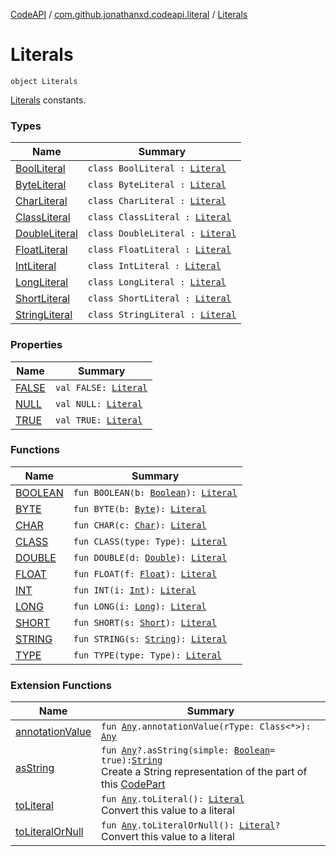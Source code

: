 [CodeAPI](../../index.md) / [com.github.jonathanxd.codeapi.literal](../index.md) / [Literals](.)

# Literals

`object Literals`

[Literals](../-literal/index.md) constants.

### Types

| Name | Summary |
|---|---|
| [BoolLiteral](-bool-literal.md) | `class BoolLiteral : `[`Literal`](../-literal/index.md) |
| [ByteLiteral](-byte-literal.md) | `class ByteLiteral : `[`Literal`](../-literal/index.md) |
| [CharLiteral](-char-literal.md) | `class CharLiteral : `[`Literal`](../-literal/index.md) |
| [ClassLiteral](-class-literal.md) | `class ClassLiteral : `[`Literal`](../-literal/index.md) |
| [DoubleLiteral](-double-literal.md) | `class DoubleLiteral : `[`Literal`](../-literal/index.md) |
| [FloatLiteral](-float-literal.md) | `class FloatLiteral : `[`Literal`](../-literal/index.md) |
| [IntLiteral](-int-literal.md) | `class IntLiteral : `[`Literal`](../-literal/index.md) |
| [LongLiteral](-long-literal.md) | `class LongLiteral : `[`Literal`](../-literal/index.md) |
| [ShortLiteral](-short-literal.md) | `class ShortLiteral : `[`Literal`](../-literal/index.md) |
| [StringLiteral](-string-literal/index.md) | `class StringLiteral : `[`Literal`](../-literal/index.md) |

### Properties

| Name | Summary |
|---|---|
| [FALSE](-f-a-l-s-e.md) | `val FALSE: `[`Literal`](../-literal/index.md) |
| [NULL](-n-u-l-l.md) | `val NULL: `[`Literal`](../-literal/index.md) |
| [TRUE](-t-r-u-e.md) | `val TRUE: `[`Literal`](../-literal/index.md) |

### Functions

| Name | Summary |
|---|---|
| [BOOLEAN](-b-o-o-l-e-a-n.md) | `fun BOOLEAN(b: `[`Boolean`](https://kotlinlang.org/api/latest/jvm/stdlib/kotlin/-boolean/index.html)`): `[`Literal`](../-literal/index.md) |
| [BYTE](-b-y-t-e.md) | `fun BYTE(b: `[`Byte`](https://kotlinlang.org/api/latest/jvm/stdlib/kotlin/-byte/index.html)`): `[`Literal`](../-literal/index.md) |
| [CHAR](-c-h-a-r.md) | `fun CHAR(c: `[`Char`](https://kotlinlang.org/api/latest/jvm/stdlib/kotlin/-char/index.html)`): `[`Literal`](../-literal/index.md) |
| [CLASS](-c-l-a-s-s.md) | `fun CLASS(type: Type): `[`Literal`](../-literal/index.md) |
| [DOUBLE](-d-o-u-b-l-e.md) | `fun DOUBLE(d: `[`Double`](https://kotlinlang.org/api/latest/jvm/stdlib/kotlin/-double/index.html)`): `[`Literal`](../-literal/index.md) |
| [FLOAT](-f-l-o-a-t.md) | `fun FLOAT(f: `[`Float`](https://kotlinlang.org/api/latest/jvm/stdlib/kotlin/-float/index.html)`): `[`Literal`](../-literal/index.md) |
| [INT](-i-n-t.md) | `fun INT(i: `[`Int`](https://kotlinlang.org/api/latest/jvm/stdlib/kotlin/-int/index.html)`): `[`Literal`](../-literal/index.md) |
| [LONG](-l-o-n-g.md) | `fun LONG(i: `[`Long`](https://kotlinlang.org/api/latest/jvm/stdlib/kotlin/-long/index.html)`): `[`Literal`](../-literal/index.md) |
| [SHORT](-s-h-o-r-t.md) | `fun SHORT(s: `[`Short`](https://kotlinlang.org/api/latest/jvm/stdlib/kotlin/-short/index.html)`): `[`Literal`](../-literal/index.md) |
| [STRING](-s-t-r-i-n-g.md) | `fun STRING(s: `[`String`](https://kotlinlang.org/api/latest/jvm/stdlib/kotlin/-string/index.html)`): `[`Literal`](../-literal/index.md) |
| [TYPE](-t-y-p-e.md) | `fun TYPE(type: Type): `[`Literal`](../-literal/index.md) |

### Extension Functions

| Name | Summary |
|---|---|
| [annotationValue](../../com.github.jonathanxd.codeapi.util.conversion/kotlin.-any/annotation-value.md) | `fun `[`Any`](https://kotlinlang.org/api/latest/jvm/stdlib/kotlin/-any/index.html)`.annotationValue(rType: Class<*>): `[`Any`](https://kotlinlang.org/api/latest/jvm/stdlib/kotlin/-any/index.html) |
| [asString](../../com.github.jonathanxd.codeapi.util/kotlin.-any/as-string.md) | `fun `[`Any`](https://kotlinlang.org/api/latest/jvm/stdlib/kotlin/-any/index.html)`?.asString(simple: `[`Boolean`](https://kotlinlang.org/api/latest/jvm/stdlib/kotlin/-boolean/index.html)` = true): `[`String`](https://kotlinlang.org/api/latest/jvm/stdlib/kotlin/-string/index.html)<br>Create a String representation of the part of this [CodePart](../../com.github.jonathanxd.codeapi/-code-part/index.md) |
| [toLiteral](../../com.github.jonathanxd.codeapi.util.conversion/kotlin.-any/to-literal.md) | `fun `[`Any`](https://kotlinlang.org/api/latest/jvm/stdlib/kotlin/-any/index.html)`.toLiteral(): `[`Literal`](../-literal/index.md)<br>Convert this value to a literal |
| [toLiteralOrNull](../../com.github.jonathanxd.codeapi.util.conversion/kotlin.-any/to-literal-or-null.md) | `fun `[`Any`](https://kotlinlang.org/api/latest/jvm/stdlib/kotlin/-any/index.html)`.toLiteralOrNull(): `[`Literal`](../-literal/index.md)`?`<br>Convert this value to a literal |
